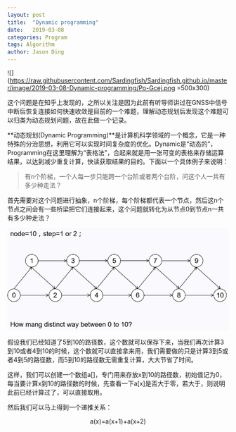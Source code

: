 ```yaml
---
layout: post
title:  "Dynamic programming"
date:   2019-03-08
categories: Program
tags: Algorithm
author: Jason Ding
---
```


![](https://raw.githubusercontent.com/Sardingfish/Sardingfish.github.io/master/image/2019-03-08-Dynamic-programming/Po-Gcej.png =500x300)



这个问题是在知乎上发现的，之所以关注是因为此前有听导师讲过在GNSS中信号中断后恢复连接如何快速收敛是目前的一个难题，理解动态规划后发现这个难题可以归类为动态规划问题，故在此做一个记录。



**动态规划(Dynamic Programming)**是计算机科学领域的一个概念，它是一种特殊的分治思想，利用它可以实现时间复杂度的优化。Dynamic是“动态的”，Programming在这里理解为“表格法”，合起来就是用一张可变的表格来存储运算结果，以达到减少重复计算，快读获取结果的目的。下面以一个具体例子来说明：



> 有n个阶梯，一个人每一步只能跨一个台阶或者两个台阶，问这个人一共有多少种走法？



首先需要对这个问题进行抽象，n个阶梯，每个阶梯都代表一个节点，然后这n个节点之间会有一些桥梁把它们连接起来，这个问题就转化为从节点0到节点n一共有多少种走法？

![](https://raw.githubusercontent.com/Sardingfish/Sardingfish.github.io/master/image/2019-03-08-Dynamic-programming/problem.png)

假设我们已经知道了5到10的路径数，这个数就可以保存下来，当我们再次计算3到10或者4到10的时候，这个数就可以直接拿来用，我们需要做的只是计算3到5或者4到5的路径数，而5到10的路径数无需重复计算，大大节省了时间。

这样，我们可以创建一个数组a[]，专门用来存放x到10的路径数，初始值记为0，每当要计算x到10的路径数的时候，先查看一下a[x]是否大于零，若大于，则说明此前已经计算过了，可以直接取用。

然后我们可以马上得到一个递推关系：

<center>a(x)=a(x+1)+a(x+2)